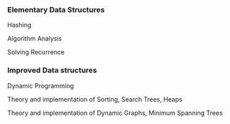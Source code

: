 ### Elementary Data Structures
Hashing

Algorithm Analysis

Solving Recurrence
### Improved Data structures
Dynamic Programming

Theory and implementation of Sorting, Search Trees, Heaps

Theory and implementation of Dynamic Graphs, Minimum Spanning Trees
